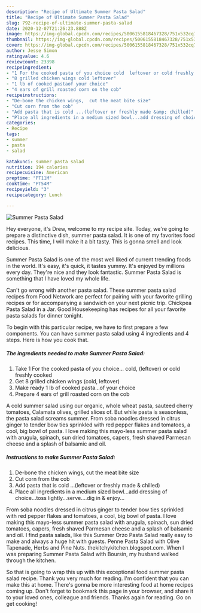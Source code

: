 ```yaml
---
description: "Recipe of Ultimate Summer Pasta Salad"
title: "Recipe of Ultimate Summer Pasta Salad"
slug: 792-recipe-of-ultimate-summer-pasta-salad
date: 2020-12-07T21:26:23.888Z
image: https://img-global.cpcdn.com/recipes/5006155818467328/751x532cq70/summer-pasta-salad-recipe-main-photo.jpg
thumbnail: https://img-global.cpcdn.com/recipes/5006155818467328/751x532cq70/summer-pasta-salad-recipe-main-photo.jpg
cover: https://img-global.cpcdn.com/recipes/5006155818467328/751x532cq70/summer-pasta-salad-recipe-main-photo.jpg
author: Jesse Simon
ratingvalue: 4.6
reviewcount: 23398
recipeingredient:
- "1 For the cooked pasta of you choice cold  leftover or cold freshly cooked"
- "8 grilled chicken wings cold leftover"
- "1 lb of cooked pastaof your choice"
- "4 ears of grill roasted corn on the cob"
recipeinstructions:
- "De-bone the chicken wings,  cut the meat bite size"
- "Cut corn from the cob"
- "Add pasta that is cold ...(leftover or freshly made &amp; chilled)"
- "Place all ingredients in a medium sized bowl...add dressing of choice...toss lightly...serve....dig in &amp; enjoy..."
categories:
- Recipe
tags:
- summer
- pasta
- salad

katakunci: summer pasta salad 
nutrition: 194 calories
recipecuisine: American
preptime: "PT11M"
cooktime: "PT54M"
recipeyield: "3"
recipecategory: Lunch

---
```



![Summer Pasta Salad](https://img-global.cpcdn.com/recipes/5006155818467328/751x532cq70/summer-pasta-salad-recipe-main-photo.jpg)

Hey everyone, it's Drew, welcome to my recipe site. Today, we're going to prepare a distinctive dish, summer pasta salad. It is one of my favorites food recipes. This time, I will make it a bit tasty. This is gonna smell and look delicious.

Summer Pasta Salad is one of the most well liked of current trending foods in the world. It's easy, it's quick, it tastes yummy. It's enjoyed by millions every day. They're nice and they look fantastic. Summer Pasta Salad is something that I have loved my whole life.

Can&#39;t go wrong with another pasta salad. These summer pasta salad recipes from Food Network are perfect for pairing with your favorite grilling recipes or for accompanying a sandwich on your next picnic trip. Chickpea Pasta Salad in a Jar. Good Housekeeping has recipes for all your favorite pasta salads for dinner tonight.


To begin with this particular recipe, we have to first prepare a few components. You can have summer pasta salad using 4 ingredients and 4 steps. Here is how you cook that.

<!--inarticleads1-->

##### The ingredients needed to make Summer Pasta Salad:

1. Take 1 For the cooked pasta of you choice... cold,  (leftover) or cold freshly cooked
1. Get 8 grilled chicken wings (cold, leftover)
1. Make ready 1 lb of cooked pasta...of your choice
1. Prepare 4 ears of grill roasted corn on the cob


A cold summer salad using our organic, whole wheat pasta, sauteed cherry tomatoes, Calamata olives, grilled slices of. But while pasta is seasonless, the pasta salad screams summer. From soba noodles dressed in citrus ginger to tender bow ties sprinkled with red pepper flakes and tomatoes, a cool, big bowl of pasta. I love making this mayo-less summer pasta salad with arugula, spinach, sun dried tomatoes, capers, fresh shaved Parmesan cheese and a splash of balsamic and oil. 

<!--inarticleads2-->

##### Instructions to make Summer Pasta Salad:

1. De-bone the chicken wings,  cut the meat bite size
1. Cut corn from the cob
1. Add pasta that is cold ...(leftover or freshly made &amp; chilled)
1. Place all ingredients in a medium sized bowl...add dressing of choice...toss lightly...serve....dig in &amp; enjoy...


From soba noodles dressed in citrus ginger to tender bow ties sprinkled with red pepper flakes and tomatoes, a cool, big bowl of pasta. I love making this mayo-less summer pasta salad with arugula, spinach, sun dried tomatoes, capers, fresh shaved Parmesan cheese and a splash of balsamic and oil. I find pasta salads, like this Summer Orzo Pasta Salad really easy to make and always a huge hit with guests. Penne Pasta Salad with Olive Tapenade, Herbs and Pine Nuts. thekitchykitchen.blogspot.com. When I was preparing Summer Pasta Salad with Boursin, my husband walked through the kitchen. 

So that is going to wrap this up with this exceptional food summer pasta salad recipe. Thank you very much for reading. I'm confident that you can make this at home. There's gonna be more interesting food at home recipes coming up. Don't forget to bookmark this page in your browser, and share it to your loved ones, colleague and friends. Thanks again for reading. Go on get cooking!
